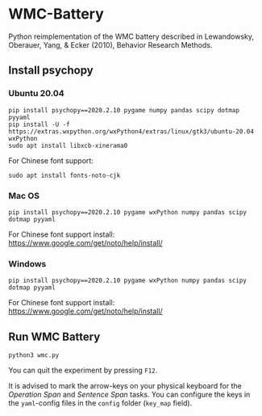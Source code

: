 # WMC-Battery

Python reimplementation of the WMC battery described in Lewandowsky, Oberauer, Yang, & Ecker (2010), Behavior Research Methods.

## Install psychopy

### Ubuntu 20.04

```
pip install psychopy==2020.2.10 pygame numpy pandas scipy dotmap pyyaml
pip install -U -f https://extras.wxpython.org/wxPython4/extras/linux/gtk3/ubuntu-20.04 wxPython
sudo apt install libxcb-xinerama0
```

For Chinese font support:

```
sudo apt install fonts-noto-cjk
```

### Mac OS

```
pip install psychopy==2020.2.10 pygame wxPython numpy pandas scipy dotmap pyyaml
```

For Chinese font support install: https://www.google.com/get/noto/help/install/


### Windows

```
pip install psychopy==2020.2.10 pygame wxPython numpy pandas scipy dotmap pyyaml
```

For Chinese font support install: https://www.google.com/get/noto/help/install/


## Run WMC Battery

```
python3 wmc.py
```


You can quit the experiment by pressing `F12`.


It is advised to mark the arrow-keys on your physical keyboard for the *Operation Span* and *Sentence Span* tasks. You can configure the keys in the `yaml`-config files in the `config` folder (`key_map` field).